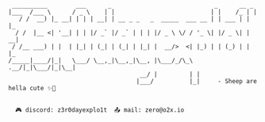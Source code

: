 
   
     __________        ___      _                             _      __ _   
    |___  /___ \      / _ \    | |                           | |    /_ | |  
       / /  __) |_ __| | | | __| | __ _ _   _  _____  ___ __ | | ___ | | |_ 
      / /  |__ <| '__| | | |/ _` |/ _` | | | |/ _ \ \/ / '_ \| |/ _ \| | __|
     / /__ ___) | |  | |_| | (_| | (_| | |_| |  __/>  <| |_) | | (_) | | |_ 
    /_____|____/|_|   \___/ \__,_|\__,_|\__, |\___/_/\_\ .__/|_|\___/|_|\__|
                                         __/ |         | |                  
                                        |___/          |_|     - Sheep are hella cute ✨🐑


      🎮 discord: z3r0dayexplo1t  📤 mail: zero@o2x.io
      

      
